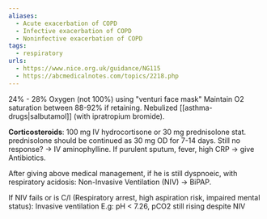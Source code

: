 ```yaml
---
aliases:
  - Acute exacerbation of COPD
  - Infective exacerbation of COPD
  - Noninfective exacerbation of COPD
tags:
  - respiratory
urls:
  - https://www.nice.org.uk/guidance/NG115
  - https://abcmedicalnotes.com/topics/2218.php
---
```

24% - 28% Oxygen (not 100%) using "venturi face mask"
Maintain O2 saturation between 88-92% if retaining.
Nebulized [[asthma- drugs|salbutamol]] (with ipratropium bromide).

**Corticosteroids**: 100 mg IV hydrocortisone or 30 mg prednisolone stat.
	prednisolone should be continued as 30 mg OD for 7-14 days. 
Still no response? -> IV aminophylline.
If purulent sputum, fever, high CRP -> give Antibiotics.  

After giving above medical management, if he is still dyspnoeic, with respiratory acidosis: Non-Invasive Ventilation (NIV) -> BiPAP.

If NIV fails or is C/I (Respiratory arrest, high aspiration risk, impaired mental status): Invasive ventilation
	E.g: pH < 7.26, pCO2 still rising despite NIV